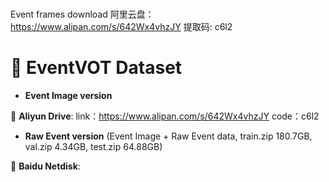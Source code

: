 ### 
Event frames download
阿里云盘：
https://www.alipan.com/s/642Wx4vhzJY
提取码: c6l2


# :dvd: EventVOT Dataset 


* **Event Image version** 

:floppy_disk: **Aliyun Drive**: link：https://www.alipan.com/s/642Wx4vhzJY code：c6l2


* **Raw Event version** (Event Image + Raw Event data, train.zip 180.7GB, val.zip 4.34GB, test.zip 64.88GB)
  
:floppy_disk: **Baidu Netdisk**: 



